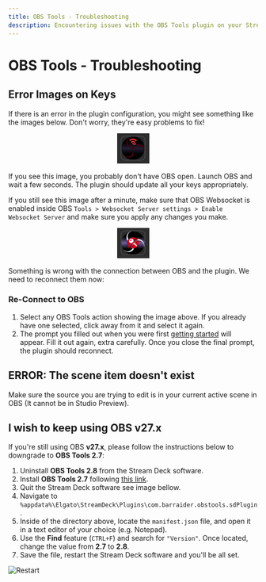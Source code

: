 ```yaml
---
title: OBS Tools - Troubleshooting
description: Encountering issues with the OBS Tools plugin on your Stream Deck? Check out our troubleshooting guide for solutions to common problems such as error images, reconnection issues and OBS version compatibility. Get your setup back on track with BarRaider's plugin documentation.
---
```


# OBS Tools - Troubleshooting

## Error Images on Keys
If there is an error in the plugin configuration, you might see something like the images below.  Don't worry, they're easy problems to fix!
    <div style="text-align:center;">
        <figure markdown>
            ![OBS is Off](img/obs-off.png)
        </figure>
    </div>
If you see this image, you probably don't have OBS open.  Launch OBS and wait a few seconds. The plugin should update all your keys appropriately.  

If you still see this image after a minute, make sure that OBS Websocket is enabled inside OBS `Tools > Websocket Server settings > Enable Websocket Server` and make sure you apply any changes you make.
    <div style="text-align:center;">
        <figure markdown>
            ![Disconnected](img/disconnected.png)
        </figure>
    </div>
Something is wrong with the connection between OBS and the plugin.  We need to reconnect them now:

### Re-Connect to OBS
1. Select any OBS Tools action showing the image above. If you already have one selected, click away from it and select it again.
2. The prompt you filled out when you were first [getting started](getting-started.md) will appear.  Fill it out again, extra carefully. Once you close the final prompt, the plugin should reconnect.

## ERROR: The scene item doesn't exist
Make sure the source you are trying to edit is in your current active scene in OBS (It cannot be in Studio Preview).

## I wish to keep using OBS v27.x

If you're still using OBS **v27.x**, please follow the instructions below to downgrade to **OBS Tools 2.7**:

1. Uninstall **OBS Tools 2.8** from the Stream Deck software.
2. Install **OBS Tools 2.7** following [this link](https://github.com/BarRaider/streamdeck-obstools/releases/download/v2.7/com.barraider.obstools.streamDeckPlugin).
3. Quit the Stream Deck software see image bellow.
4. Navigate to `%appdata%\Elgato\StreamDeck\Plugins\com.barraider.obstools.sdPlugin`.
5. Inside of the directory above, locate the `manifest.json` file, and open it in a text editor of your choice (e.g. Notepad).
6. Use the **Find** feature (`CTRL+F`) and search for `"Version"`. Once located, change the value from **2.7** to **2.8**.
7. Save the file, restart the Stream Deck software and you'll be all set.

![Restart](https://barraider.com/images/restart.png)